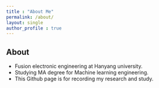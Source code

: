 ```yaml
---
title : "About Me"
permalink: /about/
layout: single
author_profile : true
---
```




## About

* Fusion electronic engineering at Hanyang university.
* Studying MA degree for Machine learning engineering.
* This Github page is for recording my research and study.
